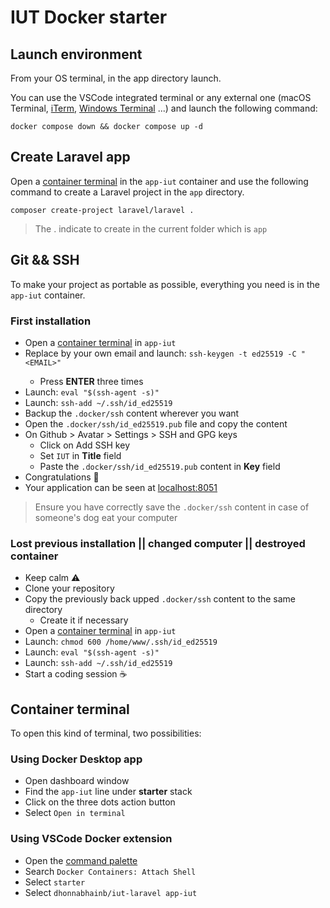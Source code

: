 # IUT Docker starter

## Launch environment
From your OS terminal, in the app directory launch.

You can use the VSCode integrated terminal or any external one (macOS Terminal, [iTerm](https://iterm2.com), [Windows Terminal](https://apps.microsoft.com/store/detail/windows-terminal/9N0DX20HK701?hl=fr-fr&gl=fr&icid=CNavAppsWindowsApps) ...) and launch the following command:

```shell
docker compose down && docker compose up -d
```

## Create Laravel app
Open a [container terminal](#container-terminal) in the `app-iut` container and use the following command to create a Laravel project in the `app` directory.

```shell
composer create-project laravel/laravel .
```

> The . indicate to create in the current folder which is `app`

## Git && SSH
To make your project as portable as possible, everything you need is in the `app-iut` container.

### First installation
- Open a [container terminal](#container-terminal) in `app-iut`
- Replace <EMAIL> by your own email and launch: `ssh-keygen -t ed25519 -C "<EMAIL>"`
	- Press **ENTER** three times
- Launch: `eval "$(ssh-agent -s)"`
- Launch: `ssh-add ~/.ssh/id_ed25519`
- Backup the `.docker/ssh` content wherever you want
- Open the `.docker/ssh/id_ed25519.pub` file and copy the content
- On Github > Avatar > Settings > SSH and GPG keys
	- Click on Add SSH key
	- Set `IUT` in **Title** field
	- Paste the `.docker/ssh/id_ed25519.pub` content in **Key** field
- Congratulations 🎉
- Your application can be seen at [localhost:8051](http://localhost:8051)

> Ensure you have correctly save the `.docker/ssh` content in case of someone's dog eat your computer

### Lost previous installation || changed computer || destroyed container
- Keep calm ⚠️
- Clone your repository
- Copy the previously back upped `.docker/ssh` content to the same directory
	- Create it if necessary
- Open a [container terminal](#container-terminal) in `app-iut`
- Launch: `chmod 600 /home/www/.ssh/id_ed25519`
- Launch: `eval "$(ssh-agent -s)"`
- Launch: `ssh-add ~/.ssh/id_ed25519`
- Start a coding session ☕️

## Container terminal
To open this kind of terminal, two possibilities:

### Using Docker Desktop app
- Open dashboard window
- Find the `app-iut` line under **starter** stack
- Click on the three dots action button
- Select `Open in terminal`

### Using VSCode Docker extension
- Open the [command palette](https://docs.github.com/en/codespaces/codespaces-reference/using-the-vs-code-command-palette-in-codespaces#)
- Search `Docker Containers: Attach Shell`
- Select `starter`
- Select `dhonnabhainb/iut-laravel app-iut`
